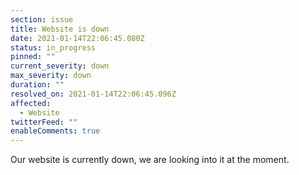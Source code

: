 ```yaml
---
section: issue
title: Website is down
date: 2021-01-14T22:06:45.080Z
status: in_progress
pinned: ""
current_severity: down
max_severity: down
duration: ""
resolved_on: 2021-01-14T22:06:45.096Z
affected:
  - Website
twitterFeed: ""
enableComments: true
---
```

Our website is currently down, we are looking into it at the moment.